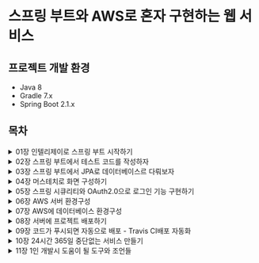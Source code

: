 # 스프링 부트와 AWS로 혼자 구현하는 웹 서비스


## 프로젝트 개발 환경

* Java 8
* Gradle 7.x
* Spring Boot 2.1.x


## 목차

<details>
<summary>01장 인텔리제이로 스프링 부트 시작하기</summary>
</details>

<details>
<summary>02장 스프링 부트에서 테스트 코드를 작성하자</summary>
</details>

<details>
<summary>03장 스프링 부트에서 JPA로 데이터베이스르 다뤄보자</summary>

* jpa : 자바 어플리케이션에서 관계형 데이터베이스를 사용하는 방식을 정의한 인터페이스
* spring data jpa : spring에서 JPA를 편리하게 사용할 수 있도록 지원하는 프로젝트 (구현체, 저장소 교체 용이)
* 스프링 웹 계층 

![image](https://user-images.githubusercontent.com/57280699/208279039-f99c1eb5-465f-4561-92d6-d9e785af84eb.png)

* 더티체킹 : JPA에서는 트랜잭션이 끝나는 시점에 변화가 있는 모든 엔티티 객체를 데이터베이스에 자동으로 반영
* JPA Auditing : 엔티티는 해당 데이터의 수정,생성 시간이 포함되어 있는데 그것을 관리하는 기능

</details>

<details>
<summary>04장 머스테치로 화면 구성하기</summary>

* 머스테치 : 수많은 언어를 지원하는 가장 심플한 템플릿 엔진
* Querydsl : 쿼리를 자바코드로 작성할 수 있게 도와주는 기술이다. Spring Data JPA로 해결하지 못하는 복잡한 쿼리/동적 쿼리를 해결할 수 있다.

</details>

<details>
<summary>05장 스프링 시큐리티와 OAuth2.0으로 로그인 기능 구현하기</summary>

* OAuth : 별도의 회원가입 없이 로그인을 제공하는 서비스. 외부 서비스에서도 인증을 가능하게 하고 그 서비스의 API를 이용하게 해주는 것이다.

</details>

<details>
<summary>06장 AWS 서버 환경구성</summary>

* EC2 : AWS에서 제공하는 성능, 용량 등을 유동적으로 사용할 수 있는 서버이다. 
* AMI : EC2인스턴스를 시작하는데 필요한 정보를 이미지로 만들어 둔 것으로 인스턴스라는 가상머신에 운영체제 등을 설치할 수 있도록 구워넣은 이미지

</details>

<details>
<summary>07장 AWS에 데이터베이스 환경구성</summary>

* RDS : AWS에서 지원하는 클라우드 기반 관게형 데이터베이스
</details>

<details>
<summary>08장 서버에 프로젝트 배포하기</summary>

</details>

<details>
<summary>09장 코드가 푸시되면 자동으로 배포 - Travis CI배포 자동화</summary>

* CI (지속적인 통합) 
: 버전관리 시스템(SVN, GIT)에 PUSH가 되면 자동으로 테스트와 빌드가 수행되어 안정적인 배포 파일을 만드는 과정

* CD (지속적인 배포) 
: 빌드 결과를 자동으로 운영 서버에 무중단 배포까지 진행되는 과정

* Travis CI : 깃허브에서 제공하는 무료 CI서비스
* AWS S3 : AWS에서 제공하는 일종의 파일서버

</details>

<details>
<summary>10장 24시간 365일 중단없는 서비스 만들기</summary>

* 엔진엑스 : 웹서버, 리버스 프록시, 캐싱, 로드밸런싱, 미디어 스트리밍 등을 위한 오픈소스 
</details>

<details>
<summary>11장 1인 개발시 도움이 될 도구와 조언들</summary>
</details>
